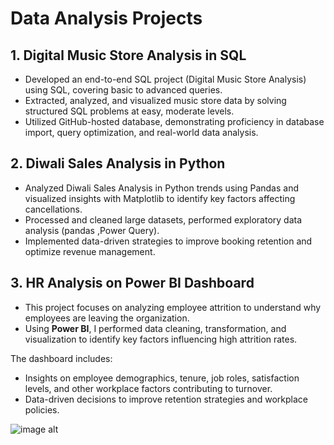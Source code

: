 # Data Analysis Projects  

## 1. Digital Music Store Analysis in SQL  
- Developed an end-to-end SQL project (Digital Music Store Analysis) using SQL, covering basic to advanced queries.
- Extracted, analyzed, and visualized music store data by solving structured SQL problems at easy, moderate levels.
- Utilized GitHub-hosted database, demonstrating proficiency in database import, query optimization, and real-world data analysis.

## 2. Diwali Sales Analysis in Python  
- Analyzed Diwali Sales Analysis in Python trends using Pandas and visualized insights with Matplotlib to identify key factors affecting cancellations.
- Processed and cleaned large datasets, performed exploratory data analysis (pandas ,Power Query).
- Implemented data-driven strategies to improve booking retention and optimize revenue management.

## 3. HR Analysis on Power BI Dashboard  
- This project focuses on analyzing employee attrition to understand why employees are leaving the organization.  
- Using **Power BI**, I performed data cleaning, transformation, and visualization to identify key factors influencing high attrition rates.  

The dashboard includes:  
- Insights on employee demographics, tenure, job roles, satisfaction levels, and other workplace factors contributing to turnover.  
- Data-driven decisions to improve retention strategies and workplace policies.  

![image alt]([[https://github.com/RohitPhatangare23/Data_Analyst_Project/blob/master/PowerBI_Dashboard%2FHR_Analytics_Dashboard_page.jpg]])  
